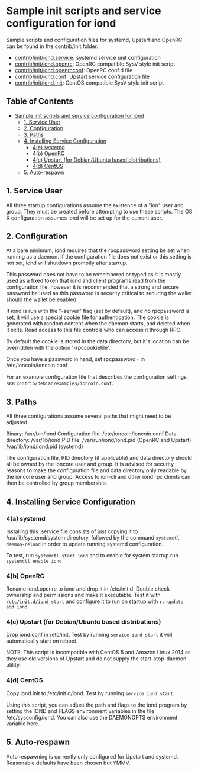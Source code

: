 # Sample init scripts and service configuration for iond

Sample scripts and configuration files for systemd, Upstart and OpenRC
can be found in the contrib/init folder.

- [contrib/init/iond.service](contrib/init/iond.service):    systemd service unit configuration
- [contrib/init/iond.openrc](contrib/init/iond.openrc):     OpenRC compatible SysV style init script
- [contrib/init/iond.openrcconf](contrib/init/iond.openrcconf): OpenRC conf.d file
- [contrib/init/iond.conf](contrib/init/iond.conf):       Upstart service configuration file
- [contrib/init/iond.init](contrib/init/iond.init):       CentOS compatible SysV style init script

Table of Contents
-----------------
- [Sample init scripts and service configuration for iond](#sample-init-scripts-and-service-configuration-for-iond)
    - [1. Service User](#1-service-user)
    - [2. Configuration](#2-configuration)
    - [3. Paths](#3-paths)
    - [4. Installing Service Configuration](#4-installing-service-configuration)
        - [4(a) systemd](#4a-systemd)
        - [4(b) OpenRC](#4b-openrc)
        - [4(c) Upstart (for Debian/Ubuntu based distributions)](#4c-upstart-for-debianubuntu-based-distributions)
        - [4(d) CentOS](#4d-centos)
    - [5. Auto-respawn](#5-auto-respawn)


## 1. Service User
All three startup configurations assume the existence of a "ion" user
and group.  They must be created before attempting to use these scripts.
The OS X configuration assumes iond will be set up for the current user.

## 2. Configuration
At a bare minimum, iond requires that the rpcpassword setting be set
when running as a daemon.  If the configuration file does not exist or this
setting is not set, iond will shutdown promptly after startup.

This password does not have to be remembered or typed as it is mostly used
as a fixed token that iond and client programs read from the configuration
file, however it is recommended that a strong and secure password be used
as this password is security critical to securing the wallet should the
wallet be enabled.

If iond is run with the "-server" flag (set by default), and no rpcpassword is set,
it will use a special cookie file for authentication. The cookie is generated with random
content when the daemon starts, and deleted when it exits. Read access to this file
controls who can access it through RPC.

By default the cookie is stored in the data directory, but it's location can be overridden
with the option '-rpccookiefile'.

Once you have a password in hand, set rpcpassword= in /etc/ioncoin/ioncoin.conf

For an example configuration file that describes the configuration settings,
see `contrib/debian/examples/ioncoin.conf`.

## 3. Paths
All three configurations assume several paths that might need to be adjusted.

Binary:              /usr/bin/iond
Configuration file:  /etc/ioncoin/ioncoin.conf
Data directory:      /var/lib/iond
PID file:            /var/run/iond/iond.pid (OpenRC and Upstart)
                     /var/lib/iond/iond.pid (systemd)

The configuration file, PID directory (if applicable) and data directory
should all be owned by the ioncore user and group.  It is advised for security
reasons to make the configuration file and data directory only readable by the
ioncore user and group.  Access to ion-cli and other iond rpc clients
can then be controlled by group membership.

## 4. Installing Service Configuration

### 4(a) systemd

Installing this .service file consists of just copying it to
/usr/lib/systemd/system directory, followed by the command
`systemctl daemon-reload` in order to update running systemd configuration.

To test, run `systemctl start iond` and to enable for system startup run
`systemctl enable iond`

### 4(b) OpenRC

Rename iond.openrc to iond and drop it in /etc/init.d.  Double
check ownership and permissions and make it executable.  Test it with
`/etc/init.d/iond start` and configure it to run on startup with
`rc-update add iond`

### 4(c) Upstart (for Debian/Ubuntu based distributions)

Drop iond.conf in /etc/init.  Test by running `service iond start`
it will automatically start on reboot.

NOTE: This script is incompatible with CentOS 5 and Amazon Linux 2014 as they
use old versions of Upstart and do not supply the start-stop-daemon utility.

### 4(d) CentOS

Copy iond.init to /etc/init.d/iond. Test by running `service iond start`.

Using this script, you can adjust the path and flags to the iond program by
setting the IOND and FLAGS environment variables in the file
/etc/sysconfig/iond. You can also use the DAEMONOPTS environment variable here.

## 5. Auto-respawn
Auto respawning is currently only configured for Upstart and systemd.
Reasonable defaults have been chosen but YMMV.
